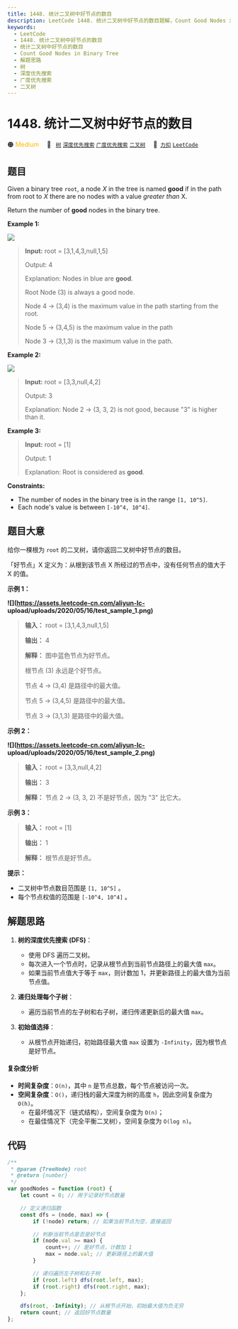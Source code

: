 ```yaml
---
title: 1448. 统计二叉树中好节点的数目
description: LeetCode 1448. 统计二叉树中好节点的数目题解，Count Good Nodes in Binary Tree，包含解题思路、复杂度分析以及完整的 JavaScript 代码实现。
keywords:
  - LeetCode
  - 1448. 统计二叉树中好节点的数目
  - 统计二叉树中好节点的数目
  - Count Good Nodes in Binary Tree
  - 解题思路
  - 树
  - 深度优先搜索
  - 广度优先搜索
  - 二叉树
---
```


# 1448. 统计二叉树中好节点的数目

🟠 <font color=#ffb800>Medium</font>&emsp; 🔖&ensp; [`树`](/tag/tree.md) [`深度优先搜索`](/tag/depth-first-search.md) [`广度优先搜索`](/tag/breadth-first-search.md) [`二叉树`](/tag/binary-tree.md)&emsp; 🔗&ensp;[`力扣`](https://leetcode.cn/problems/count-good-nodes-in-binary-tree) [`LeetCode`](https://leetcode.com/problems/count-good-nodes-in-binary-tree)

## 题目

Given a binary tree `root`, a node _X_ in the tree is named **good** if in the
path from root to _X_ there are no nodes with a value _greater than_ X.

Return the number of **good** nodes in the binary tree.

**Example 1:**

**![](https://assets.leetcode.com/uploads/2020/04/02/test_sample_1.png)**

> **Input:** root = [3,1,4,3,null,1,5]
>
> Output: 4
>
> Explanation: Nodes in blue are **good**.
>
> Root Node (3) is always a good node.
>
> Node 4 -> (3,4) is the maximum value in the path starting from the root.
>
> Node 5 -> (3,4,5) is the maximum value in the path
>
> Node 3 -> (3,1,3) is the maximum value in the path.

**Example 2:**

**![](https://assets.leetcode.com/uploads/2020/04/02/test_sample_2.png)**

> **Input:** root = [3,3,null,4,2]
>
> Output: 3
>
> Explanation: Node 2 -> (3, 3, 2) is not good, because "3" is higher than it.

**Example 3:**

> **Input:** root = [1]
>
> Output: 1
>
> Explanation: Root is considered as **good**.

**Constraints:**

- The number of nodes in the binary tree is in the range `[1, 10^5]`.
- Each node's value is between `[-10^4, 10^4]`.

## 题目大意

给你一棵根为 `root` 的二叉树，请你返回二叉树中好节点的数目。

「好节点」X 定义为：从根到该节点 X 所经过的节点中，没有任何节点的值大于 X 的值。

**示例 1：**

**![](https://assets.leetcode-cn.com/aliyun-lc-
upload/uploads/2020/05/16/test_sample_1.png)**

> **输入：** root = [3,1,4,3,null,1,5]
>
> **输出：** 4
>
> **解释：** 图中蓝色节点为好节点。
>
> 根节点 (3) 永远是个好节点。
>
> 节点 4 -> (3,4) 是路径中的最大值。
>
> 节点 5 -> (3,4,5) 是路径中的最大值。
>
> 节点 3 -> (3,1,3) 是路径中的最大值。

**示例 2：**

**![](https://assets.leetcode-cn.com/aliyun-lc-
upload/uploads/2020/05/16/test_sample_2.png)**

> **输入：** root = [3,3,null,4,2]
>
> **输出：** 3
>
> **解释：** 节点 2 -> (3, 3, 2) 不是好节点，因为 "3" 比它大。

**示例 3：**

> **输入：** root = [1]
>
> **输出：** 1
>
> **解释：** 根节点是好节点。

**提示：**

- 二叉树中节点数目范围是 `[1, 10^5]` 。
- 每个节点权值的范围是 `[-10^4, 10^4]` 。

## 解题思路

1. **树的深度优先搜索 (DFS)**：

   - 使用 DFS 遍历二叉树。
   - 每次进入一个节点时，记录从根节点到当前节点路径上的最大值 `max`。
   - 如果当前节点值大于等于 `max`，则计数加 1，并更新路径上的最大值为当前节点值。

2. **递归处理每个子树**：

   - 遍历当前节点的左子树和右子树，递归传递更新后的最大值 `max`。

3. **初始值选择**：
   - 从根节点开始递归，初始路径最大值 `max` 设置为 `-Infinity`，因为根节点是好节点。

#### 复杂度分析

- **时间复杂度**：`O(n)`，其中 `n` 是节点总数，每个节点被访问一次。
- **空间复杂度**：`O()`，递归栈的最大深度为树的高度 `h`，因此空间复杂度为 `O(h)`。
  - 在最坏情况下（链式结构），空间复杂度为 `O(n)`；
  - 在最佳情况下（完全平衡二叉树），空间复杂度为 `O(log n)`。

## 代码

```javascript
/**
 * @param {TreeNode} root
 * @return {number}
 */
var goodNodes = function (root) {
	let count = 0; // 用于记录好节点数量

	// 定义递归函数
	const dfs = (node, max) => {
		if (!node) return; // 如果当前节点为空，直接返回

		// 判断当前节点是否是好节点
		if (node.val >= max) {
			count++; // 是好节点，计数加 1
			max = node.val; // 更新路径上的最大值
		}

		// 递归遍历左子树和右子树
		if (root.left) dfs(root.left, max);
		if (root.right) dfs(root.right, max);
	};

	dfs(root, -Infinity); // 从根节点开始，初始最大值为负无穷
	return count; // 返回好节点数量
};
```
